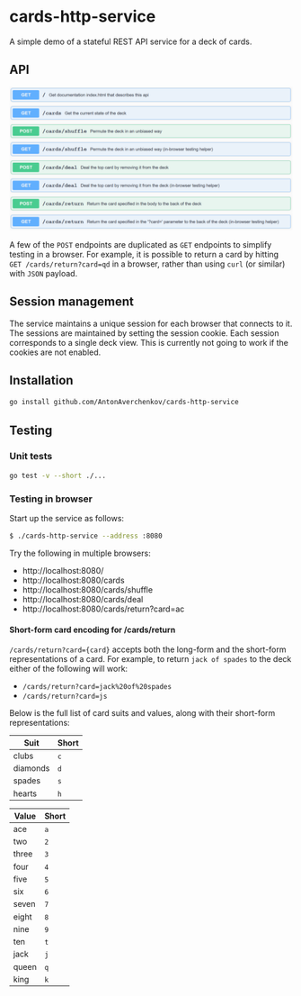 # cards-http-service

A simple demo of a stateful REST API service for a deck of cards.

## API

![api](/doc/api.png)

A few of the `POST` endpoints are duplicated as `GET` endpoints to simplify
testing in a browser. For example, it is possible to return a card by hitting
`GET /cards/return?card=qd` in a browser, rather than using `curl` (or similar)
with `JSON` payload.

## Session management

The service maintains a unique session for each browser that connects to it.
The sessions are maintained by setting the session cookie. Each session
corresponds to a single deck view. This is currently not going to work if
the cookies are not enabled.

## Installation

```sh
go install github.com/AntonAverchenkov/cards-http-service
```

## Testing

### Unit tests

```sh
go test -v --short ./...
```

### Testing in browser

Start up the service as follows:

```sh
$ ./cards-http-service --address :8080
```

Try the following in multiple browsers:

- http://localhost:8080/
- http://localhost:8080/cards
- http://localhost:8080/cards/shuffle
- http://localhost:8080/cards/deal
- http://localhost:8080/cards/return?card=ac

#### Short-form card encoding for /cards/return

`/cards/return?card={card}` accepts both the long-form and the short-form
representations of a card. For example, to return `jack of spades`
to the deck either of the following will work:

- `/cards/return?card=jack%20of%20spades`
- `/cards/return?card=js`

Below is the full list of card suits and values, along with their short-form
representations:

| Suit     | Short |
|----------|-------|
| clubs    | `c`   |
| diamonds | `d`   |
| spades   | `s`   |
| hearts   | `h`   |


| Value | Short |
|-------|-------|
| ace   | `a`   |
| two   | `2`   |
| three | `3`   |
| four  | `4`   |
| five  | `5`   |
| six   | `6`   |
| seven | `7`   |
| eight | `8`   |
| nine  | `9`   |
| ten   | `t`   |
| jack  | `j`   |
| queen | `q`   |
| king  | `k`   |

